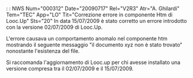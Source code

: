  :  : NWS Num="000312" Date="20090717" Rel="V2R3" Atr="A. Ghilardi" Tem="TEC" App="LO" Tit="Correzione errore in componente Htm di Looc.Up" Sts="20"
In data 15/07/2009 è stato corretto un errore introdotto con la versione 02/07/2009 di Looc.Up.

L'errore causava un comportamento anomalo nel componente htm mostrando il seguente messaggio "il documento xyz non è stato trovato" nonostante l'esistenza del file.

Si raccomanda l'aggiornamento di Looc.up per chi avesse installato una versione compresa tra il 02/07/2009 e il 15/07/2009.
